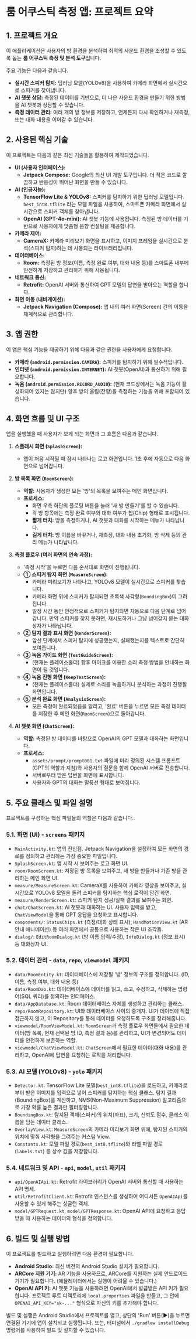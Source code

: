 # 룸 어쿠스틱 측정 앱: 프로젝트 요약

## 1. 프로젝트 개요

이 애플리케이션은 사용자의 방 환경을 분석하여 최적의 사운드 환경을 조성할 수 있도록 돕는 **룸 어쿠스틱 측정 및 분석 도구**입니다.

주요 기능은 다음과 같습니다.

*   **실시간 스피커 탐지:** 딥러닝 모델(YOLOv8)을 사용하여 카메라 화면에서 실시간으로 스피커를 찾아냅니다.
*   **AI 챗봇 상담:** 측정된 데이터를 기반으로, 더 나은 사운드 환경을 만들기 위한 방법을 AI 챗봇과 상담할 수 있습니다.
*   **측정 데이터 관리:** 여러 개의 방 정보를 저장하고, 언제든지 다시 확인하거나 재측정, 또는 대화 내용을 이어갈 수 있습니다.

## 2. 사용된 핵심 기술

이 프로젝트는 다음과 같은 최신 기술들을 활용하여 제작되었습니다.

*   **UI (사용자 인터페이스):**
    *   **Jetpack Compose:** Google의 최신 UI 개발 도구입니다. 더 적은 코드로 깔끔하고 반응성이 뛰어난 화면을 만들 수 있습니다.
*   **AI (인공지능):**
    *   **TensorFlow Lite & YOLOv8:** 스피커를 탐지하기 위한 딥러닝 모델입니다. `best_int8.tflite` 라는 모델 파일을 사용하여, 스마트폰 카메라 화면에서 실시간으로 스피커 객체를 찾아냅니다.
    *   **OpenAI (GPT-4o-mini):** AI 챗봇 기능에 사용됩니다. 측정된 방 데이터를 기반으로 사용자에게 맞춤형 음향 컨설팅을 제공합니다.
*   **카메라 제어:**
    *   **CameraX:** 카메라 미리보기 화면을 표시하고, 이미지 프레임을 실시간으로 분석(스피커 탐지)하는 데 사용되는 라이브러리입니다.
*   **데이터베이스:**
    *   **Room:** 측정된 방 정보(이름, 측정 완료 여부, 대화 내용 등)를 스마트폰 내부에 안전하게 저장하고 관리하기 위해 사용됩니다.
*   **네트워크 통신:**
    *   **Retrofit:** OpenAI 서버와 통신하여 GPT 모델의 답변을 받아오는 역할을 합니다.
*   **화면 이동 (내비게이션):**
    *   **Jetpack Navigation (Compose):** 앱 내의 여러 화면(Screen) 간의 이동을 체계적으로 관리합니다.

## 3. 앱 권한

이 앱은 핵심 기능을 제공하기 위해 다음과 같은 권한을 사용자에게 요청합니다.

*   **카메라 (`android.permission.CAMERA`):** 스피커를 탐지하기 위해 필수적입니다.
*   **인터넷 (`android.permission.INTERNET`):** AI 챗봇(OpenAI)과 통신하기 위해 필요합니다.
*   **녹음 (`android.permission.RECORD_AUDIO`):** (현재 코드상에서는 녹음 기능이 활성화되어 있지는 않지만) 향후 방의 울림(잔향)을 측정하는 기능을 위해 포함되어 있습니다.

## 4. 화면 흐름 및 UI 구조

앱을 실행했을 때 사용자가 보게 되는 화면과 그 흐름은 다음과 같습니다.

1.  **스플래시 화면 (`SplashScreen`):**
    *   앱이 처음 시작될 때 잠시 나타나는 로고 화면입니다. 1초 후에 자동으로 다음 화면으로 넘어갑니다.

2.  **방 목록 화면 (`RoomScreen`):**
    *   **역할:** 사용자가 생성한 모든 '방'의 목록을 보여주는 메인 화면입니다.
    *   **프로세스:**
        *   화면 우측 하단의 플로팅 버튼을 눌러 '새 방 만들기'를 할 수 있습니다.
        *   각 방 항목에는 측정 완료 여부와 대화 여부가 칩(Chip) 형태로 표시됩니다.
        *   **짧게 터치:** 방을 측정하거나, AI 챗봇과 대화를 시작하는 메뉴가 나타납니다.
        *   **길게 터치:** 방 이름을 바꾸거나, 재측정, 대화 내용 초기화, 방 삭제 등의 관리 메뉴가 나타납니다.

3.  **측정 플로우 (여러 화면의 연속 과정):**
    *   '측정 시작'을 누르면 다음 순서대로 화면이 진행됩니다.
    *   **① 스피커 탐지 화면 (`MeasureScreen`):**
        *   카메라 미리보기가 나타나고, YOLOv8 모델이 실시간으로 스피커를 찾습니다.
        *   카메라 화면 위에 스피커가 탐지되면 초록색 사각형(`BoundingBox`)이 그려집니다.
        *   일정 시간 동안 안정적으로 스피커가 탐지되면 자동으로 다음 단계로 넘어갑니다. 만약 스피커를 찾지 못하면, 재시도하거나 그냥 넘어갈지 묻는 대화상자가 나타납니다.
    *   **② 탐지 결과 표시 화면 (`RenderScreen`):**
        *   앞선 단계에서 스피커 탐지에 성공했는지, 실패했는지를 텍스트로 간단히 보여줍니다.
    *   **③ 녹음 가이드 화면 (`TestGuideScreen`):**
        *   (현재는 플레이스홀더) 향후 마이크를 이용한 소리 측정 방법을 안내하는 화면이 될 것입니다.
    *   **④ 녹음 진행 화면 (`KeepTestScreen`):**
        *   (현재는 플레이스홀더) 실제로 소리를 녹음하거나 분석하는 과정이 진행될 화면입니다.
    *   **⑤ 분석 완료 화면 (`AnalysisScreen`):**
        *   모든 측정이 완료되었음을 알리고, '완료' 버튼을 누르면 모든 측정 데이터를 저장한 후 메인 화면(`RoomScreen`)으로 돌아갑니다.

4.  **AI 챗봇 화면 (`ChatScreen`):**
    *   **역할:** 측정된 방 데이터를 바탕으로 OpenAI의 GPT 모델과 대화하는 화면입니다.
    *   **프로세스:**
        *   `assets/prompt/prompt001.txt` 파일에 미리 정의된 시스템 프롬프트(GPT의 역할과 지침)와 사용자의 질문을 함께 OpenAI 서버로 전송합니다.
        *   서버로부터 받은 답변을 화면에 표시합니다.
        *   사용자와 GPT의 대화는 말풍선 형태로 보여집니다.

## 5. 주요 클래스 및 파일 설명

프로젝트를 구성하는 핵심 파일들의 역할은 다음과 같습니다.

### 5.1. 화면 (UI) - `screens` 패키지

*   `MainActivity.kt`: 앱의 진입점. Jetpack Navigation을 설정하여 모든 화면의 경로를 정의하고 관리하는 가장 중요한 파일입니다.
*   `SplashScreen.kt`: 앱 시작 시 보여주는 로고 화면 UI.
*   `room/RoomScreen.kt`: 저장된 방 목록을 보여주고, 새 방을 만들거나 기존 방을 관리하는 메인 화면 UI.
*   `measure/MeasureScreen.kt`: CameraX를 사용하여 카메라 영상을 보여주고, 실시간으로 YOLOv8 모델을 돌려 스피커를 탐지하는 핵심 로직이 담긴 화면.
*   `measure/RenderScreen.kt`: 스피커 탐지 성공/실패 결과를 보여주는 화면.
*   `chat/ChatScreen.kt`: AI 챗봇과 대화하는 UI. 사용자 입력을 받고, `ChatViewModel`을 통해 GPT 응답을 요청하고 표시합니다.
*   `components/`: `StatusChips.kt` (측정/대화 상태 표시), `HandMotionView.kt` (AR 안내 애니메이션) 등 여러 화면에서 공통으로 사용하는 작은 UI 조각들.
*   `dialog/`: `EditRoomDialog.kt` (방 이름 입력/수정), `InfoDialog.kt` (정보 표시) 등 대화상자 UI.

### 5.2. 데이터 관리 - `data`, `repo`, `viewmodel` 패키지

*   `data/RoomEntity.kt`: 데이터베이스에 저장될 '방' 정보의 구조를 정의합니다. (ID, 이름, 측정 여부, 대화 내용 등)
*   `data/RoomDao.kt`: 데이터베이스에 데이터를 읽고, 쓰고, 수정하고, 삭제하는 명령어(SQL 쿼리)를 정의하는 인터페이스.
*   `data/AppDatabase.kt`: Room 데이터베이스 자체를 생성하고 관리하는 클래스.
*   `repo/RoomRepository.kt`: UI와 데이터베이스 사이의 중개자. UI가 데이터에 직접 접근하지 않고, 이 Repository를 통해 데이터를 요청하도록 구조를 정리해줍니다.
*   `viewmodel/RoomViewModel.kt`: `RoomScreen`과 측정 플로우 화면들에서 필요한 데이터(방 목록, 현재 선택된 방 ID, 측정 결과 등)를 관리하고, UI가 변경되어도 데이터를 안전하게 보존하는 역할.
*   `viewmodel/ChatViewModel.kt`: `ChatScreen`에서 필요한 데이터(대화 내용)를 관리하고, OpenAI에 답변을 요청하는 로직을 처리합니다.

### 5.3. AI 모델 (YOLOv8) - `yolo` 패키지

*   `Detector.kt`: TensorFlow Lite 모델(`best_int8.tflite`)을 로드하고, 카메라로부터 받은 이미지를 입력으로 넣어 스피커를 탐지하는 핵심 클래스. 탐지 결과(BoundingBox)를 계산하고, NMS(Non-Maximum Suppression) 알고리즘으로 가장 확률 높은 결과만 필터링합니다.
*   `BoundingBox.kt`: 탐지된 객체(스피커)의 위치(좌표), 크기, 신뢰도 점수, 클래스 이름을 담는 데이터 클래스.
*   `OverlayView.kt`: `MeasureScreen`의 카메라 미리보기 화면 위에, 탐지된 스피커의 위치에 맞춰 사각형을 그려주는 커스텀 View.
*   `Constants.kt`: 모델 파일 경로(`best_int8.tflite`)와 라벨 파일 경로(`labels.txt`) 등 상수 값을 저장합니다.

### 5.4. 네트워크 및 API - `api`, `model`, `util` 패키지

*   `api/OpenAIApi.kt`: Retrofit 라이브러리가 OpenAI 서버와 통신할 때 사용하는 API 명세.
*   `util/RetrofitClient.kt`: Retrofit 인스턴스를 생성하여 어디서든 `OpenAIApi`를 사용할 수 있게 해주는 싱글턴 객체.
*   `model/GPTRequest.kt`, `model/GPTResponse.kt`: OpenAI API에 요청하고 응답받을 때 사용하는 데이터의 형식을 정의합니다.

## 6. 빌드 및 실행 방법

이 프로젝트를 빌드하고 실행하려면 다음 환경이 필요합니다.

*   **Android Studio:** 최신 버전의 Android Studio 설치가 필요합니다.
*   **ARCore 지원 기기:** AR 기능을 사용하므로, ARCore를 지원하는 실제 안드로이드 기기가 필요합니다. (에뮬레이터에서는 실행이 어려울 수 있습니다.)
*   **OpenAI API 키:** AI 챗봇 기능을 사용하려면 OpenAI에서 발급받은 API 키가 필요합니다. 프로젝트 루트 디렉토리에 `local.properties` 파일을 만들고, 그 안에 `OPENAI_API_KEY="sk-..."` 형식으로 자신의 키를 추가해야 합니다.

빌드 및 실행은 Android Studio에서 프로젝트를 열고, 상단의 'Run' 버튼(▶)을 누르면 연결된 기기에 앱이 설치되고 실행됩니다. 또는, 터미널에서 `./gradlew installDebug` 명령어를 사용하여 빌드 및 설치할 수 있습니다.